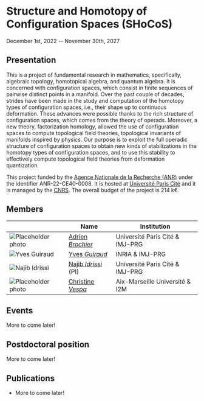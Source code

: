 # Structure and Homotopy of Configuration Spaces (SHoCoS)

December 1st, 2022 -- November 30th, 2027

## Presentation

This is a project of fundamental research in mathematics, specifically, algebraic topology, homotopical algebra, and quantum algebra. It is concerned with configuration spaces, which consist in finite sequences of pairwise distinct points in a manifold. Over the past couple of decades, strides have been made in the study and computation of the homotopy types of configuration spaces, i.e., their shape up to continuous deformation. These advances were possible thanks to the rich structure of configuration spaces, which comes from the theory of operads. Moreover, a new theory, factorization homology, allowed the use of configuration spaces to compute topological field theories, topological invariants of manifolds inspired by physics. Our purpose is to exploit the full operadic structure of configuration spaces to obtain new kinds of stabilizations in the homotopy types of configuration spaces, and to use this stability to effectively compute topological field theories from deformation quantization.

This project funded by the [Agence Nationale de la Recherche (ANR)](https://anr.fr) under the identifier ANR-22-CE40-0008.
It is hosted at [Université Paris Cité](https://u-paris.fr) and it is managed by the [CNRS](https://www.cnrs.fr/).
The overall budget of the project is 214&nbsp;k€.

## Members

| | Name | Institution |
|-|-|-|
| ![Placeholder photo](/photo/placeholder.svg) | [Adrien *Brochier*](https://abrochier.org/) | Université Paris Cité & IMJ-PRG |
| ![Yves Guiraud](/photo/yves.webp) | [Yves *Guiraud*](https://webusers.imj-prg.fr/~yves.guiraud/) | INRIA & IMJ-PRG |
| ![Najib Idrissi](/photo/najib.webp) | [Najib *Idrissi*](https://idrissi.eu) (PI) | Université Paris Cité & IMJ-PRG |
| ![Placeholder photo](/photo/placeholder.svg) | [Christine *Vespa*](https://irma.math.unistra.fr/~vespa/) | Aix-Marseille Université & I2M |

## Events

More to come later!

## Postdoctoral position

More to come later!

## Publications

* More to come later!
